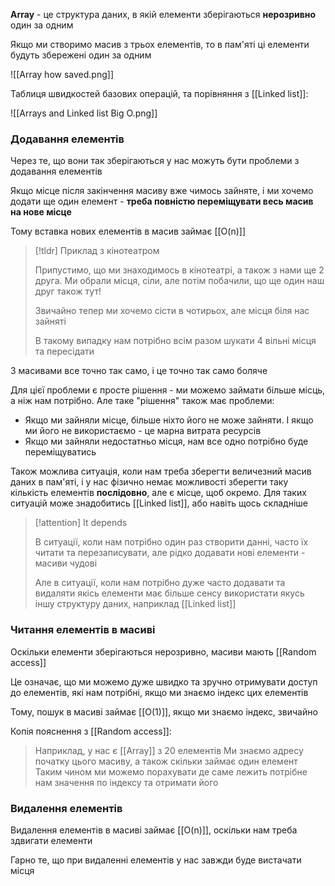**Array** - це структура даних, в якій елементи зберігаються **нерозривно** один за одним

Якщо ми створимо масив з трьох елементів, то в пам'яті ці елементи будуть збережені один за одним 

![[Array how saved.png]]

Таблиця швидкостей базових операцій, та порівняння з [[Linked list]]:

![[Arrays and Linked list Big O.png]]

### Додавання елементів

Через те, що вони так зберігаються у нас можуть бути проблеми з додавання елементів

Якщо місце після закінчення масиву вже чимось зайняте, і ми хочемо додати ще один елемент - **треба повністю переміщувати весь масив на нове місце**

Тому вставка нових елементів в масив займає [[O(n)]]

> [!tldr] Приклад з кінотеатром
> 
> Припустимо, що ми знаходимось в кінотеатрі, а також з нами ще 2 друга. Ми обрали місця, сіли, але потім побачили, що ще один наш друг також тут! 
> 
> Звичайно тепер ми хочемо сісти в чотирьох, але місця біля нас зайняті
> 
> В такому випадку нам потрібно всім разом шукати 4 вільні місця та пересідати

З масивами все точно так само, і це точно так само боляче

Для цієї проблеми є просте рішення - ми можемо займати більше місць, а ніж нам потрібно. Але таке "рішення" також має проблеми:
- Якщо ми зайняли місце, більше ніхто його не може зайняти. І якщо ми його не використаємо - це марна витрата ресурсів
- Якщо ми зайняли недостатньо місця, нам все одно потрібно буде переміщуватись

Також можлива ситуація, коли нам треба зберегти величезний масив даних в пам'яті, і у нас фізично немає можливості зберегти таку кількість елементів **послідовно**, але є місце, щоб окремо. Для таких ситуацій може знадобитись [[Linked list]], або навіть щось складніше

> [!attention] It depends
> 
> В ситуації, коли нам потрібно один раз створити данні, часто їх читати та перезаписувати, але рідко додавати нові елементи - масиви чудові
> 
> Але в ситуації, коли нам потрібно дуже часто додавати та видаляти якісь елементи має більше сенсу використати якусь іншу структуру даних, наприклад [[Linked list]]

### Читання елементів в масиві

Оскільки елементи зберігаються нерозривно, масиви мають [[Random access]]

Це означає, що ми можемо дуже швидко та зручно отримувати доступ до елементів, які нам потрібні, якщо ми знаємо індекс цих елементів

Тому, пошук в масиві займає [[O(1)]], якщо ми знаємо індекс, звичайно

Копія пояснення з [[Random access]]:

> Наприклад, у нас є [[Array]] з 20 елементів
> Ми знаємо адресу початку цього масиву, а також скільки займає один елемент
> Таким чином ми можемо порахувати де саме лежить потрібне нам значення по індексу та отримати його

### Видалення елементів

Видалення елементів в масиві займає [[O(n)]], оскільки нам треба здвигати елементи

Гарно те, що при видаленні елементів у нас завжди буде вистачати місця
